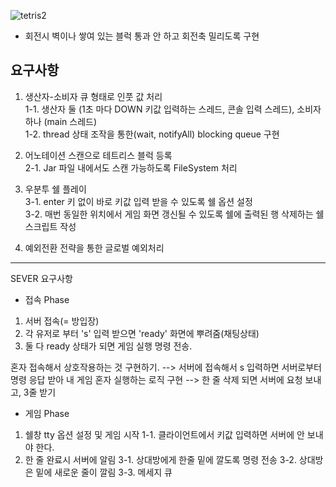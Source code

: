 ![tetris2](https://user-images.githubusercontent.com/12610035/131299100-0bff9fd9-d7d6-4e7d-b3b4-5bfda6addf8f.gif)  
* 회전시 벽이나 쌓여 있는 블럭 통과 안 하고 회전축 밀리도록 구현  

## 요구사항
1. 생산자-소비자 큐 형태로 인풋 값 처리  
1-1. 생산자 둘 (1초 마다 DOWN 키값 입력하는 스레드, 콘솔 입력 스레드), 소비자 하나 (main 스레드)  
1-2. thread 상태 조작을 통한(wait, notifyAll) blocking queue 구현  

2. 어노테이션 스캔으로 테트리스 블럭 등록  
2-1. Jar 파일 내에서도 스캔 가능하도록 FileSystem 처리  

3. 우분투 쉘 플레이  
3-1. enter 키 없이 바로 키값 입력 받을 수 있도록 쉘 옵션 설정  
3-2. 매번 동일한 위치에서 게임 화면 갱신될 수 있도록 쉘에 출력된 행 삭제하는 쉘 스크립트 작성    

4. 예외전환 전략을 통한 글로벌 예외처리 



-------------- 
SEVER 요구사항

* 접속 Phase
1. 서버 접속(= 방입장)
2. 각 유저로 부터 's' 입력 받으면 'ready' 화면에 뿌려줌(채팅상태)
3. 둘 다 ready 상태가 되면 게임 실행 명령 전송.

혼자 접속해서 상호작용하는 것 구현하기.
--> 서버에 접속해서 s 입력하면 서버로부터 명령 응답 받아 내 게임 혼자 실행하는 로직 구현
--> 한 줄 삭제 되면 서버에 요청 보내고, 3줄 받기


* 게임 Phase
1. 쉘창 tty 옵션 설정 및 게임 시작
1-1. 클라이언트에서 키값 입력하면 서버에 안 보내야 한다.
2. 한 줄 완료시 서버에 알림
3-1. 상대방에게 한줄 밑에 깔도록 명령 전송
3-2. 상대방은 밑에 새로운 줄이 깔림
3-3. 메세지 큐
